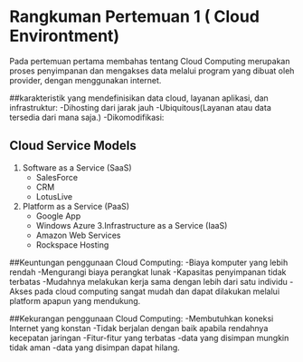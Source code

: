 # Rangkuman Pertemuan 1 ( Cloud Environtment)

Pada pertemuan pertama membahas tentang Cloud Computing merupakan proses penyimpanan dan mengakses data melalui program yang dibuat oleh provider, dengan menggunakan internet. 

##karakteristik yang mendefinisikan data cloud, layanan aplikasi, dan infrastruktur:
-Dihosting dari jarak jauh
-Ubiquitous(Layanan atau data tersedia dari mana saja.)
-Dikomodifikasi: 

## Cloud Service Models
1. Software as a Service (SaaS)
    - SalesForce
    - CRM
    - LotusLive
2. Platform as a Service (PaaS)
    - Google App
    - Windows Azure
3.Infrastructure as a Service (IaaS)
    - Amazon Web Services
    - Rockspace Hosting

##Keuntungan penggunaan Cloud Computing:
-Biaya komputer yang lebih rendah
-Mengurangi biaya perangkat lunak
-Kapasitas penyimpanan tidak terbatas
-Mudahnya melakukan kerja sama dengan lebih dari satu individu
-Akses pada cloud computing sangat mudah dan dapat dilakukan melalui platform apapun yang mendukung.

##Kekurangan penggunaan Cloud Computing:
-Membutuhkan koneksi Internet yang konstan
-Tidak berjalan dengan baik apabila rendahnya kecepatan jaringan
-Fitur-fitur yang terbatas
-data yang disimpan mungkin tidak aman
-data yang disimpan dapat hilang.
